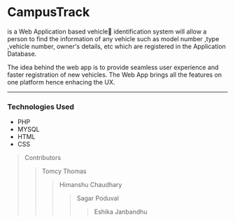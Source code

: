 # CampusTrack
is a Web Application based vehicle🚗 identification system will allow a person to find the information of any vehicle such as model number ,type ,vehicle number, owner's details, etc which are registered in the Application Database.


The idea behind the web app is to provide seamless user experience and faster registration of new vehicles. The Web App brings all the features on one platform hence enhacing the UX. 

- - - -

### Technologies Used 
* PHP
* MYSQL
* HTML
* CSS

> Contributors
>> Tomcy Thomas 
>>> Himanshu Chaudhary
>>>> Sagar Poduval
>>>>> Eshika Janbandhu


